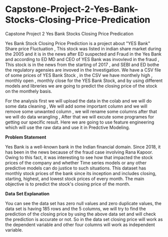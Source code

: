 # Capstone-Project-2-Yes-Bank-Stocks-Closing-Price-Predication
Capstone Project 2 Yes Bank Stocks Closing Price Predication

Yes Bank Stock Closing Price Prediction is a project about "YES Bank" Share price Fluctuation , This stock was listed in indian share market during the 2005 and it is in the news after ED suspected and Fraud in the Yes Bank and according to ED MD and CEO of YES Bank was invovlevd in the fraud , This stock is in the news from the starting of 2017 , and SEBI and ED bothe the regulatory agensies are invoved in the Investigation. We have a CSV file of some prices of YES Bank Stock , in the CSV we have monthely high , monthly open , monthly close for the YES Bank Stock, and by using different models and libreries we are going to predict the closing price of the stock on the monthely basis.

For the analysis first we will upload the data in the colab and we will do some data cleaning , We will add some important column and we will remove some unwanted column , we will rename some columns after that we will do data wrangling , After that we will excute some programes for getting our specific result. Here we are going to use feature engineering which will use the raw data and use it in Predctive Modeling.

**Problem Statement**

Yes Bank is a well-known bank in the Indian financial domain. Since 2018, it has been in the news because of the fraud case involving Rana Kapoor. Owing to this fact, it was interesting to see how that impacted the stock prices of the company and whether Time series models or any other predictive models can do justice to such situations. This dataset has monthly stock prices of the bank since its inception and includes closing, starting, highest, and lowest stock prices of every month. The main objective is to predict the stock's closing price of the month.

**Data Set Explanation**

You can see the data set has zero null values and zero duplicate values, the data set is having 185 rows and the 5 columns, we will try to find the prediction of the closing price by using the above data set and will check the prediction is accurate or not. So in the data set closing price will work as the dependent variable and other four columns will work as independent variable.
